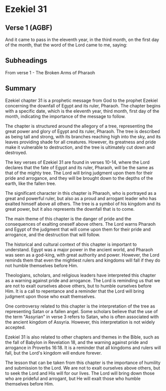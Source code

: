 # Ezekiel 31

## Verse 1 (AGBF)

And it came to pass in the eleventh year, in the third month, on the first day of the month, that the word of the Lord came to me, saying:

## Subheadings

From verse 1 - The Broken Arms of Pharaoh

## Summary

Ezekiel chapter 31 is a prophetic message from God to the prophet Ezekiel concerning the downfall of Egypt and its ruler, Pharaoh. The chapter begins with a specific date, which is the eleventh year, third month, first day of the month, indicating the importance of the message to follow.

The chapter is structured around the allegory of a tree, representing the great power and glory of Egypt and its ruler, Pharaoh. The tree is described as being tall and strong, with its branches reaching high into the sky, and its leaves providing shade for all creatures. However, its greatness and pride make it vulnerable to destruction, and the tree is ultimately cut down and destroyed.

The key verses of Ezekiel 31 are found in verses 10-14, where the Lord declares that the fate of Egypt and its ruler, Pharaoh, will be the same as that of the mighty tree. The Lord will bring judgment upon them for their pride and arrogance, and they will be brought down to the depths of the earth, like the fallen tree.

The significant character in this chapter is Pharaoh, who is portrayed as a great and powerful ruler, but also as a proud and arrogant leader who has exalted himself above all others. The tree is a symbol of his kingdom and its great power, but it also represents the downfall that is to come.

The main theme of this chapter is the danger of pride and the consequences of exalting oneself above others. The Lord warns Pharaoh and Egypt of the judgment that will come upon them for their pride and arrogance, and the destruction that will follow.

The historical and cultural context of this chapter is important to understand. Egypt was a major power in the ancient world, and Pharaoh was seen as a god-king, with great authority and power. However, the Lord reminds them that even the mightiest rulers and kingdoms will fall if they do not humble themselves before Him.

Theologians, scholars, and religious leaders have interpreted this chapter as a warning against pride and arrogance. The Lord is reminding us that we are not to exalt ourselves above others, but to humble ourselves before Him. It is a call to repentance and a reminder that the Lord will bring judgment upon those who exalt themselves.

One controversy related to this chapter is the interpretation of the tree as representing Satan or a fallen angel. Some scholars believe that the use of the term "Assyrian" in verse 3 refers to Satan, who is often associated with the ancient kingdom of Assyria. However, this interpretation is not widely accepted.

Ezekiel 31 is also related to other chapters and themes in the Bible, such as the fall of Babylon in Revelation 18, and the warning against pride and arrogance in Proverbs 16:18. It is a reminder that all kingdoms and rulers will fall, but the Lord's kingdom will endure forever.

The lesson that can be taken from this chapter is the importance of humility and submission to the Lord. We are not to exalt ourselves above others, but to seek the Lord and His will for our lives. The Lord will bring down those who are prideful and arrogant, but He will exalt those who humble themselves before Him.